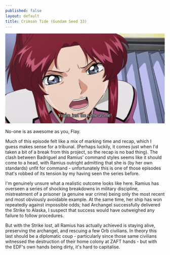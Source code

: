 ```yaml
---
published: false
layout: default
title: Crimson Tide (Gundam Seed 33)
---
```

![](/same.jpg)

No-one is as awesome as you, Flay.

Much of this episode felt like a mix of marking time and recap, which I guess makes sense for a tribunal. (Perhaps luckily, it comes just when I'd taken a bit of a break from this project, so the recap is no bad thing). The clash between Badriguel and Ramius' command styles seems like it should come to a head, with Ramius outright admitting that she is (by her own standards) unfit for command - unfortunately this is one of those episodes that's robbed of its tension by my having seen the series before.

I'm genuinely unsure what a realistic outcome looks like here. Ramius has overseen a series of shocking breakdowns in military discipline, mistreatment of a prisoner (a genuine war crime) being only the most recent and most obviously avoidable example. At the same time, her ship has won repeatedly against impossible odds; had Archangel successfully delivered the Strike to Alaska, I suspect that success would have outweighed any failure to follow procedures.

But with the Strike lost, all Ramius has actually achieved is staying alive, preserving the archangel, and rescuing a few Orb civilians. In theory this last should be a diplomatic coup - particularly since those same civilians witnessed the destruction of their home colony at ZAFT hands - but with the EDF's own hands being dirty, it's hard to capitalise.